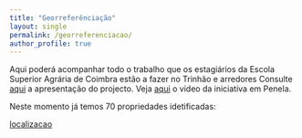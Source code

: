```yaml
---
title: "Georreferênciação"
layout: single
permalink: /georreferenciacao/
author_profile: true
---
```


Aqui poderá acompanhar todo o trabalho que os estagiários da Escola Superior Agrária de Coimbra estão a fazer no Trinhão e arredores
Consulte [aqui](https://drive.google.com/open?id=1g9ajS8nibzQ5Pf-h7P_kdMsabtUV--T9) a apresentação do projecto. Veja [aqui](https://youtu.be/IVr_qBtXKEI) o video da iniciativa em Penela.

Neste momento já temos 70 propriedades idetificadas:

[localizacao](https://raw.githubusercontent.com/trinhaonomapa/trinhaonomapa.github.io/master/assets/images/localizacao.jpg)

